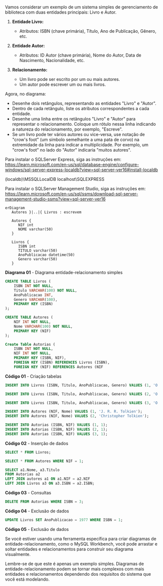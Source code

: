 Vamos considerar um exemplo de um sistema simples de gerenciamento de biblioteca com duas entidades principais: Livro e Autor.

1. **Entidade Livro:**
   - Atributos: ISBN (chave primária), Título, Ano de Publicação, Gênero, etc.

2. **Entidade Autor:**
   - Atributos: ID Autor (chave primária), Nome do Autor, Data de Nascimento, Nacionalidade, etc.

3. **Relacionamento:**
   - Um livro pode ser escrito por um ou mais autores.
   - Um autor pode escrever um ou mais livros.

Agora, no diagrama:

- Desenhe dois retângulos, representando as entidades "Livro" e "Autor".
- Dentro de cada retângulo, liste os atributos correspondentes a cada entidade.
- Desenhe uma linha entre os retângulos "Livro" e "Autor" para representar o relacionamento. Coloque um rótulo nessa linha indicando a natureza do relacionamento, por exemplo, "Escreve".
- Se um livro pode ter vários autores ou vice-versa, use notação de "crow's foot" (um símbolo semelhante a uma pata de corvo) na extremidade da linha para indicar a multiplicidade. Por exemplo, um "crow's foot" no lado do "Autor" indicaria "muitos autores".


Para instalar o SQLServer Express, siga as instruções em:
https://learn.microsoft.com/en-us/sql/database-engine/configure-windows/sql-server-express-localdb?view=sql-server-ver16#install-localdb

(localdb)\MSSQLLocalDB
localhost\SQLEXPRESS


Para instalar o SQLServer Management Studio, siga as instruções em:
https://learn.microsoft.com/en-us/sql/ssms/download-sql-server-management-studio-ssms?view=sql-server-ver16 


```mermaid	
erDiagram
   Autores }|..|{ Livros : escrevem

   Autores {
      NIF int
      NOME varchar(50)    
   }

   Livros {
      ISBN int 
      TITULO varchar(50)    
      AnoPublicacao datetime(50)   
      Genero varchar(50)     
   }
```
**Diagrama 01** - Diagrama entidade-relacionamento simples

```SQL
CREATE TABLE Livros (   
    ISBN INT NOT NULL,
    Titulo VARCHAR(100) NOT NULL,
    AnoPublicacao INT,
    Genero VARCHAR(100),
    PRIMARY KEY (ISBN)
);

CREATE TABLE Autores (
    NIF INT NOT NULL,
    Nome VARCHAR(100) NOT NULL,
    PRIMARY KEY (NIF)
);

Create Table Autorias (
    ISBN INT NOT NULL,
    NIF INT NOT NULL,    
    PRIMARY KEY (ISBN, NIF),
    FOREIGN KEY (ISBN) REFERENCES Livros (ISBN),
    FOREIGN KEY (NIF) REFERENCES Autores (NIF
```
**Código 01** - Criação tabelas 

```SQL	
INSERT INTO Livros (ISBN, Titulo, AnoPublicacao, Genero) VALUES (1, 'O Senhor dos Anéis', 1954, 'Fantasia');

INSERT INTO Livros (ISBN, Titulo, AnoPublicacao, Genero) VALUES (2, 'O Hobbit', 1937, 'Fantasia');

INSERT INTO Livros (ISBN, Titulo, AnoPublicacao, Genero) VALUES (3, 'O Silmarillion', 1977, 'Fantasia');

INSERT INTO Autores (NIF, Nome) VALUES (1, 'J. R. R. Tolkien');
INSERT INTO Autores (NIF, Nome) VALUES (2, 'Christopher Tolkien');

INSERT INTO Autorias (ISBN, NIF) VALUES (1, 1);
INSERT INTO Autorias (ISBN, NIF) VALUES (2, 1);
INSERT INTO Autorias (ISBN, NIF) VALUES (3, 1);
```
**Código 02** - Inserção de dados


```SQL
SELECT * FROM Livros;

SELECT * FROM Autores WHERE NIF = 1;

SELECT a1.Nome, a3.Titulo 
FROM Autorias a2
LEFT JOIN autores a1 ON a1.NIF = a2.NIF
LEFT JOIN Livros a3 ON a3.ISBN = a2.ISBN;
```
**Código 03** - Consultas

```SQL
DELETE FROM Autorias WHERE ISBN = 3;
```
**Código 04** - Exclusão de dados

```SQL
UPDATE Livros SET AnoPublicacao = 1977 WHERE ISBN = 1;
```
**Código 05** - Exclusão de dados

Se você estiver usando uma ferramenta específica para criar diagramas de entidade-relacionamento, como o MySQL Workbench, você pode arrastar e soltar entidades e relacionamentos para construir seu diagrama visualmente.

Lembre-se de que este é apenas um exemplo simples. Diagramas de entidade-relacionamento podem se tornar mais complexos com mais entidades e relacionamentos dependendo dos requisitos do sistema que você está modelando.